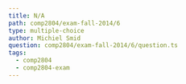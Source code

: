 ```yaml
---
title: N/A
path: comp2804/exam-fall-2014/6
type: multiple-choice
author: Michiel Smid
question: comp2804/exam-fall-2014/6/question.ts
tags:
  - comp2804
  - comp2804-exam
---
```

